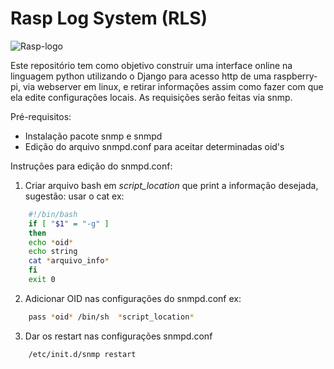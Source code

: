# Rasp Log System (RLS)

![Rasp-logo](https://raw.github.com/nick-pessim/rasp-log-system/master/logo.png)

Este repositório tem como objetivo construir uma interface online na linguagem python utilizando o Django para acesso http de uma raspberry-pi, via webserver em linux, e retirar informações assim como fazer com que ela edite configurações locais. As requisições serão feitas via snmp.

Pré-requisitos:
-	Instalação pacote snmp e snmpd
-	Edição do arquivo snmpd.conf para aceitar determinadas oid's

Instruções para edição do snmpd.conf:
1.	Criar arquivo bash em *script_location* que print a informação desejada, sugestão: usar o cat
	ex: 
```bash
    #!/bin/bash
    if [ "$1" = "-g" ]
    then
    echo *oid*
    echo string
    cat *arquivo_info*
    fi
    exit 0
```

2.	Adicionar OID nas configurações do snmpd.conf
	ex:
```bash
	pass *oid* /bin/sh  *script_location*
```

3.	Dar os restart nas configurações snmpd.conf
```bash
	/etc/init.d/snmp restart
```
